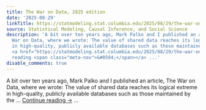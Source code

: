 ```yaml
---
title: The War on Data, 2025 edition
date: '2025-08-29'
linkTitle: https://statmodeling.stat.columbia.edu/2025/08/29/the-war-on-data-2025-edition/
source: Statistical Modeling, Causal Inference, and Social Science
description: 'A bit over ten years ago, Mark Palko and I published an article, The
  War on Data, where we wrote: The value of shared data reaches its logical extreme
  in high-quality, publicly available databases such as those maintained by the &#8230;
  <a href="https://statmodeling.stat.columbia.edu/2025/08/29/the-war-on-data-2025-edition/">Continue
  reading <span class="meta-nav">&#8594;</span></a> ...'
disable_comments: true
---
```

A bit over ten years ago, Mark Palko and I published an article, The War on Data, where we wrote: The value of shared data reaches its logical extreme in high-quality, publicly available databases such as those maintained by the &#8230; <a href="https://statmodeling.stat.columbia.edu/2025/08/29/the-war-on-data-2025-edition/">Continue reading <span class="meta-nav">&#8594;</span></a> ...